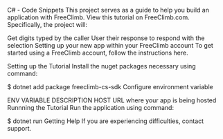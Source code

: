 C# - Code Snippets
This project serves as a guide to help you build an application with FreeClimb. View this tutorial on FreeClimb.com. Specifically, the project will:

Get digits typed by the caller
User their response to respond with the selection
Setting up your new app within your FreeClimb account
To get started using a FreeClimb account, follow the instructions here.

Setting up the Tutorial
Install the nuget packages necessary using command:

$ dotnet add package freeclimb-cs-sdk
Configure environment variable

ENV VARIABLE	DESCRIPTION
HOST	URL where your app is being hosted
Runnning the Tutorial
Run the application using command:

$ dotnet run
Getting Help
If you are experiencing difficulties, contact support.
